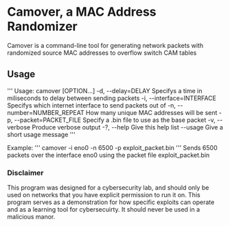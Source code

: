 # Camover, a MAC Address Randomizer
Camover is a command-line tool for generating network packets with randomized source MAC addresses to overflow switch CAM tables

## Usage 
'''
Usage: camover [OPTION...]
-d, --delay=DELAY          Specifys a time in miliseconds to delay between
                             sending packets
  -i, --interface=INTERFACE  Specifys which internet interface to send packets
                             out of
  -n, --number=NUMBER_REPEAT How many unique MAC addresses will be sent
  -p, --packet=PACKET_FILE   Specify a .bin file to use as the base packet
  -v, --verbose              Produce verbose output
  -?, --help                 Give this help list
      --usage                Give a short usage message
'''

Example:
'''
camover -i eno0 -n 6500 -p exploit_packet.bin 
'''
Sends 6500 packets over the interface eno0 using the packet file exploit_packet.bin

### Disclaimer
This program was designed for a cybersecurity lab, and should only be used on networks that you have explicit permission to run it on. This program serves as a demonstration for how specific exploits can operate and as a learning tool for cybersecuirty. It should never be used in a malicious manor. 
